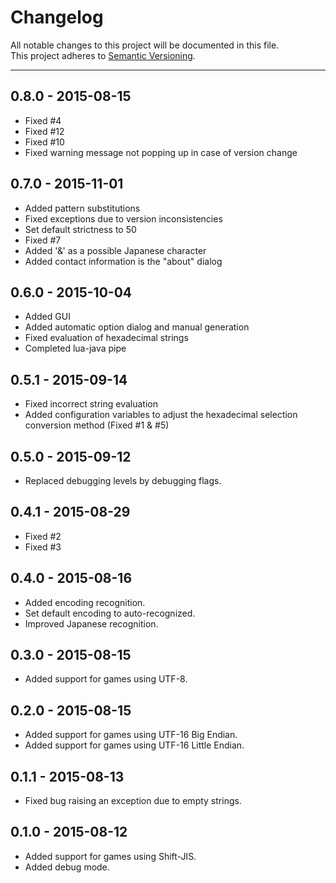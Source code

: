 # Changelog

All notable changes to this project will be documented in this file.  
This project adheres to [Semantic Versioning](http://semver.org/).


***

## 0.8.0 - 2015-08-15
- Fixed #4
- Fixed #12
- Fixed #10
- Fixed warning message not popping up in case of version change

## 0.7.0 - 2015-11-01
- Added pattern substitutions
- Fixed exceptions due to version inconsistencies
- Set default strictness to 50
- Fixed #7
- Added '&' as a possible Japanese character
- Added contact information is the "about" dialog

## 0.6.0 - 2015-10-04
- Added GUI
- Added automatic option dialog and manual generation
- Fixed evaluation of hexadecimal strings
- Completed lua-java pipe

## 0.5.1 - 2015-09-14
- Fixed incorrect string evaluation
- Added configuration variables to adjust the hexadecimal selection conversion method (Fixed #1 & #5)

## 0.5.0 - 2015-09-12
- Replaced debugging levels by debugging flags.

## 0.4.1 - 2015-08-29
- Fixed #2
- Fixed #3

## 0.4.0 - 2015-08-16
- Added encoding recognition.
- Set default encoding to auto-recognized.
- Improved Japanese recognition.

## 0.3.0 - 2015-08-15
- Added support for games using UTF-8.

## 0.2.0 - 2015-08-15
- Added support for games using UTF-16 Big Endian.
- Added support for games using UTF-16 Little Endian.

## 0.1.1 - 2015-08-13
- Fixed bug raising an exception due to empty strings.

## 0.1.0 - 2015-08-12
- Added support for games using Shift-JIS.
- Added debug mode.
